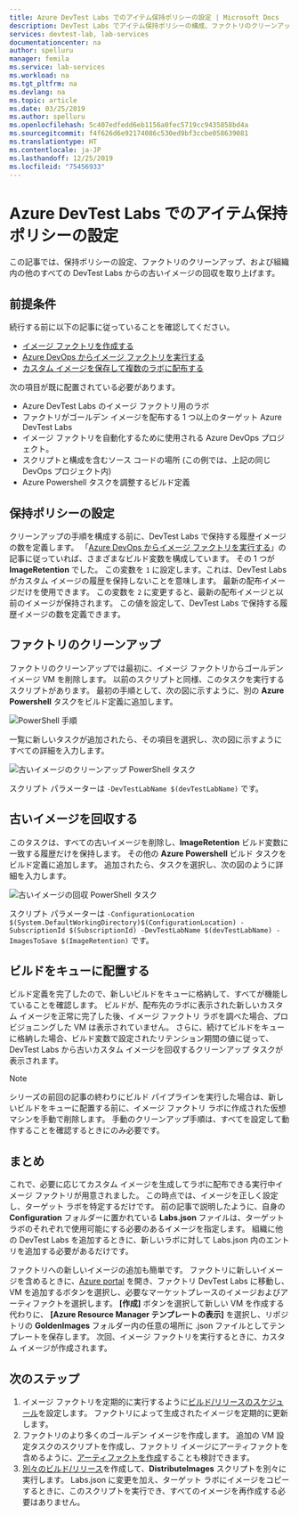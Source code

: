 ```yaml
---
title: Azure DevTest Labs でのアイテム保持ポリシーの設定 | Microsoft Docs
description: DevTest Labs でアイテム保持ポリシーの構成、ファクトリのクリーンアップ、古いイメージの削除を行う方法について説明します。
services: devtest-lab, lab-services
documentationcenter: na
author: spelluru
manager: femila
ms.service: lab-services
ms.workload: na
ms.tgt_pltfrm: na
ms.devlang: na
ms.topic: article
ms.date: 03/25/2019
ms.author: spelluru
ms.openlocfilehash: 5c407edfedd6eb1156a0fec5719cc9435858bd4a
ms.sourcegitcommit: f4f626d6e92174086c530ed9bf3ccbe058639081
ms.translationtype: HT
ms.contentlocale: ja-JP
ms.lasthandoff: 12/25/2019
ms.locfileid: "75456933"
---
```

# <a name="set-up-retention-policy-in-azure-devtest-labs"></a>Azure DevTest Labs でのアイテム保持ポリシーの設定
この記事では、保持ポリシーの設定、ファクトリのクリーンアップ、および組織内の他のすべての DevTest Labs からの古いイメージの回収を取り上げます。 

## <a name="prerequisites"></a>前提条件
続行する前に以下の記事に従っていることを確認してください。

- [イメージ ファクトリを作成する](image-factory-create.md)
- [Azure DevOps からイメージ ファクトリを実行する](image-factory-set-up-devops-lab.md)
- [カスタム イメージを保存して複数のラボに配布する](image-factory-save-distribute-custom-images.md)

次の項目が既に配置されている必要があります。

- Azure DevTest Labs のイメージ ファクトリ用のラボ
- ファクトリがゴールデン イメージを配布する 1 つ以上のターゲット Azure DevTest Labs
- イメージ ファクトリを自動化するために使用される Azure DevOps プロジェクト。
- スクリプトと構成を含むソース コードの場所 (この例では、上記の同じ DevOps プロジェクト内)
- Azure Powershell タスクを調整するビルド定義
 
## <a name="setting-the-retention-policy"></a>保持ポリシーの設定
クリーンアップの手順を構成する前に、DevTest Labs で保持する履歴イメージの数を定義します。 「[Azure DevOps からイメージ ファクトリを実行する](image-factory-set-up-devops-lab.md)」の記事に従っていれば、さまざまなビルド変数を構成しています。 その 1 つが **ImageRetention** でした。 この変数を `1` に設定します。これは、DevTest Labs がカスタム イメージの履歴を保持しないことを意味します。 最新の配布イメージだけを使用できます。 この変数を `2` に変更すると、最新の配布イメージと以前のイメージが保持されます。 この値を設定して、DevTest Labs で保持する履歴イメージの数を定義できます。

## <a name="cleaning-up-the-factory"></a>ファクトリのクリーンアップ
ファクトリのクリーンアップでは最初に、イメージ ファクトリからゴールデン イメージ VM を削除します。 以前のスクリプトと同様、このタスクを実行するスクリプトがあります。 最初の手順として、次の図に示すように、別の **Azure Powershell** タスクをビルド定義に追加します。

![PowerShell 手順](./media/set-retention-policy-cleanup/powershell-step.png)

一覧に新しいタスクが追加されたら、その項目を選択し、次の図に示すようにすべての詳細を入力します。

![古いイメージのクリーンアップ PowerShell タスク](./media/set-retention-policy-cleanup/configure-powershell-task.png)

スクリプト パラメーターは `-DevTestLabName $(devTestLabName)` です。

## <a name="retire-old-images"></a>古いイメージを回収する 
このタスクは、すべての古いイメージを削除し、**ImageRetention** ビルド変数に一致する履歴だけを保持します。 その他の **Azure Powershell** ビルド タスクをビルド定義に追加します。 追加されたら、タスクを選択し、次の図のように詳細を入力します。 

![古いイメージの回収 PowerShell タスク](./media/set-retention-policy-cleanup/retire-old-image-task.png)

スクリプト パラメーターは `-ConfigurationLocation $(System.DefaultWorkingDirectory)$(ConfigurationLocation) -SubscriptionId $(SubscriptionId) -DevTestLabName $(devTestLabName) -ImagesToSave $(ImageRetention)` です。

## <a name="queue-the-build"></a>ビルドをキューに配置する
ビルド定義を完了したので、新しいビルドをキューに格納して、すべてが機能していることを確認します。 ビルドが、配布先のラボに表示された新しいカスタム イメージを正常に完了した後、イメージ ファクトリ ラボを調べた場合、プロビジョニングした VM は表示されていません。 さらに、続けてビルドをキューに格納した場合、ビルド変数で設定されたリテンション期間の値に従って、DevTest Labs から古いカスタム イメージを回収するクリーンアップ タスクが表示されます。

> [!NOTE]
> シリーズの前回の記事の終わりにビルド パイプラインを実行した場合は、新しいビルドをキューに配置する前に、イメージ ファクトリ ラボに作成された仮想マシンを手動で削除します。  手動のクリーンアップ手順は、すべてを設定して動作することを確認するときにのみ必要です。



## <a name="summary"></a>まとめ
これで、必要に応じてカスタム イメージを生成してラボに配布できる実行中イメージ ファクトリが用意されました。 この時点では、イメージを正しく設定し、ターゲット ラボを特定するだけです。 前の記事で説明したように、自身の **Configuration** フォルダーに置かれている **Labs.json** ファイルは、ターゲット ラボのそれぞれで使用可能にする必要のあるイメージを指定します。 組織に他の DevTest Labs を追加するときに、新しいラボに対して Labs.json 内のエントリを追加する必要があるだけです。

ファクトリへの新しいイメージの追加も簡単です。 ファクトリに新しいイメージを含めるときに、[Azure portal](https://portal.azure.com) を開き、ファクトリ DevTest Labs に移動し、VM を追加するボタンを選択し、必要なマーケットプレースのイメージおよびアーティファクトを選択します。 **[作成]** ボタンを選択して新しい VM を作成する代わりに、 **[Azure Resource Manager テンプレートの表示]** を選択し、リポジトリの **GoldenImages** フォルダー内の任意の場所に .json ファイルとしてテンプレートを保存します。 次回、イメージ ファクトリを実行するときに、カスタム イメージが作成されます。


## <a name="next-steps"></a>次のステップ
1. イメージ ファクトリを定期的に実行するように[ビルド/リリースのスケジュール](/azure/devops/pipelines/build/triggers?view=azure-devops&tabs=designer)を設定します。 ファクトリによって生成されたイメージを定期的に更新します。
2. ファクトリのより多くのゴールデン イメージを作成します。 追加の VM 設定タスクのスクリプトを作成し、ファクトリ イメージにアーティファクトを含めるように、[アーティファクトを作成](devtest-lab-artifact-author.md)することも検討できます。
4. [別々のビルド/リリース](/azure/devops/pipelines/overview?view=azure-devops-2019)を作成して、**DistributeImages** スクリプトを別々に実行します。 Labs.json に変更を加え、ターゲット ラボにイメージをコピーするときに、このスクリプトを実行でき、すべてのイメージを再作成する必要はありません。

